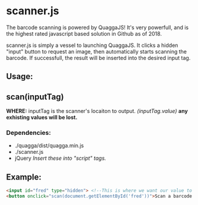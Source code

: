 scanner.js
==========

The barcode scanning is powered by QuaggaJS! It's very powerfull, and is the highest rated javascript based solution in Github as of 2018.

scanner.js is simply a vessel to launching QuaggaJS. It clicks a hidden "input" button to request an image, then automatically starts scanning the barcode. If successfull, the result will be inserted into the desired input tag.

## Usage:
## scan(inputTag)

**WHERE:** inputTag is the scanner's locaiton to output. *(inputTag.value)* **any exhisting values will be lost.**

### Dependencies:
* ./quagga/dist/quagga.min.js
* ./scanner.js
* jQuery
*Insert these into "script" tags.*

## Example:

```html
<input id="fred" type="hidden"> <!--This is where we want our value to go.-->
<button onclick="scan(document.getElementById('fred'))">Scan a barcode!</button>
```